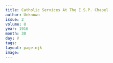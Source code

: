 ```yaml
---
title: Catholic Services At The E.S.P. Chapel
author: Unknown
issue: 2
volume: 8
year: 1916
month: 30
day: V
tags:
layout: page.njk
image:
---
```



